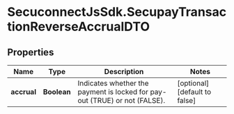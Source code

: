 # SecuconnectJsSdk.SecupayTransactionReverseAccrualDTO

## Properties
Name | Type | Description | Notes
------------ | ------------- | ------------- | -------------
**accrual** | **Boolean** | Indicates whether the payment is locked for pay-out (TRUE) or not (FALSE). | [optional] [default to false]


